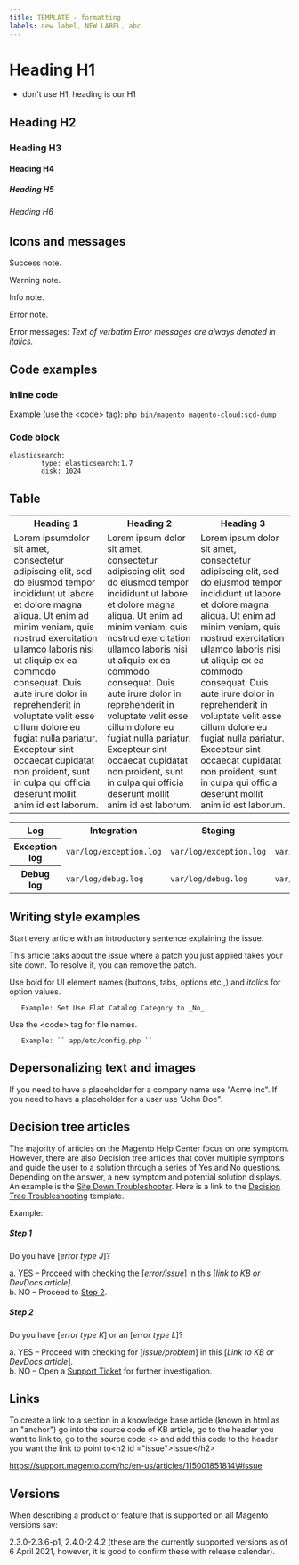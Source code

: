 ```yaml
---
title: TEMPLATE - formatting
labels: new label, NEW LABEL, abc
---
```


# Heading H1

- don't use H1, heading is our H1

## Heading H2

### Heading H3

#### Heading H4

##### Heading H5

###### Heading H6

## Icons and messages

<p class="success">Success note.</p>

<p class="warning">Warning note.</p>

<p class="info">Info note.</p>

<p class="error">Error note.</p>

Error messages:  _Text of verbatim Error messages are always denoted in italics._

## Code examples

### Inline code

Example (use the &lt;code> tag): `` php bin/magento magento-cloud:scd-dump ``

### Code block

<pre class="line-numbers"><code class="language-clike">elasticsearch:
		type: elasticsearch:1.7
		disk: 1024<br/></code></pre>

## Table

<table>
<tbody>
<tr>
<th>Heading 1</th>
<th>Heading 2</th>
<th>Heading 3</th>
</tr>
<tr>
<td>Lorem ipsumdolor sit amet, consectetur adipiscing elit, sed do eiusmod tempor incididunt ut labore et dolore magna aliqua. Ut enim ad minim veniam, quis nostrud exercitation ullamco laboris nisi ut aliquip ex ea commodo consequat. Duis aute irure dolor in reprehenderit in voluptate velit esse cillum dolore eu fugiat nulla pariatur. Excepteur sint occaecat cupidatat non proident, sunt in culpa qui officia deserunt mollit anim id est laborum.</td>
<td>Lorem ipsum dolor sit amet, consectetur adipiscing elit, sed do eiusmod tempor incididunt ut labore et dolore magna aliqua. Ut enim ad minim veniam, quis nostrud exercitation ullamco laboris nisi ut aliquip ex ea commodo consequat. Duis aute irure dolor in reprehenderit in voluptate velit esse cillum dolore eu fugiat nulla pariatur. Excepteur sint occaecat cupidatat non proident, sunt in culpa qui officia deserunt mollit anim id est laborum.</td>
<td>Lorem ipsum dolor sit amet, consectetur adipiscing elit, sed do eiusmod tempor incididunt ut labore et dolore magna aliqua. Ut enim ad minim veniam, quis nostrud exercitation ullamco laboris nisi ut aliquip ex ea commodo consequat. Duis aute irure dolor in reprehenderit in voluptate velit esse cillum dolore eu fugiat nulla pariatur. Excepteur sint occaecat cupidatat non proident, sunt in culpa qui officia deserunt mollit anim id est laborum.</td>
</tr>
</tbody>
</table>

<table>
<tbody>
<tr>
<th>Log</th>
<th>Integration</th>
<th>Staging</th>
<th>Production</th>
</tr>
<tr>
<th>Exception log</th>
<td><code>var/log/exception.log</code></td>
<td><code>var/log/exception.log</code></td>
<td><code>var/log/exception.log</code></td>
</tr>
<tr>
<th>Debug log</th>
<td><code>var/log/debug.log</code></td>
<td><code>var/log/debug.log</code></td>
<td><code>var/log/debug.log</code></td>
</tr>
</tbody>
</table>

## Writing style examples

Start every article with an introductory sentence explaining the issue.

This article talks about the issue where a patch you just applied takes your site down. To resolve it, you can remove the patch.

Use bold for UI element names (buttons, tabs, options etc.,) and _italics_ for option values.  
  
       Example: Set Use Flat Catalog Category to _No_.

Use the &lt;code> tag for file names.

       Example: `` app/etc/config.php ``

## Depersonalizing text and images

If you need to have a placeholder for a company name use "Acme Inc". If you need to have a placeholder for a user use "John Doe".

## Decision tree articles

The majority of articles on the Magento Help Center focus on one symptom. However, there are also Decision tree articles that cover multiple symptons and guide the user to a solution through a series of Yes and No questions. Depending on the answer, a new symptom and potential solution displays. An example is the [Site Down Troubleshooter](https://support.magento.com/hc/en-us/articles/360029351531). Here is a link to the [Decision Tree Troubleshooting](https://support.magento.com/hc/en-us/articles/360035461472) template.  
  
Example:

##### Step 1

<div class="zd-accordion-panel">
<div class="zd-accordion-section">Do you have [<em>error type J</em>]?</div>
<p class="zd-accordion-text" id="zd-accordion-1">a. YES – Proceed with checking the [<em>error/issue</em>] in this [<em>link to KB or DevDocs article]<em>.</em><br/></em>b. NO – Proceed to <a class="accordion-anchor" href="#zd-accordion-2">Step 2</a>.</p>
</div>

##### Step 2

<div class="zd-accordion-panel">
<div class="zd-accordion-section">Do you have [<em>error type K</em>] or an [<em>error type L</em>]?</div>
<p class="zd-accordion-text" id="zd-accordion-2">a. YES – Proceed with checking for [<em>issue/problem</em>] in this [<em>Link to KB or DevDocs article</em>].<br/>b. NO – Open a <a href="https://support.magento.com/hc/en-us/articles/360019088251-Submit-a-support-ticket">Support Ticket</a> for further investigation.</p>
</div>

## Links

To create a link to a section in a knowledge base article (known in html as an "anchor") go into the source code of KB article, go to the header you want to link to, go to the source code &lt;> and add this code to the header you want the link to point to&lt;h2 id ="issue">Issue&lt;/h2>

https://support.magento.com/hc/en-us/articles/115001851814\#issue

## Versions

When describing a product or feature that is supported on all Magento versions say:  
  
2.3.0-2.3.6-p1, 2.4.0-2.4.2 (these are the currently supported versions as of 6 April 2021, however, it is good to confirm these with release calendar).